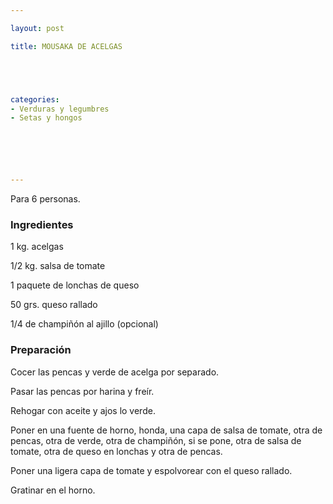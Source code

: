 ```yaml
---

layout: post

title: MOUSAKA DE ACELGAS





categories:
- Verduras y legumbres
- Setas y hongos






---
```


Para 6 personas.

<h3>Ingredientes</h3>

1 kg. acelgas

1/2 kg. salsa de tomate

1 paquete de lonchas de queso

50 grs. queso rallado

1/4 de champiñón al ajillo (opcional)

<h3>Preparación</h3>

Cocer las pencas y verde de acelga por separado.

Pasar las pencas por harina y freír.

Rehogar con aceite y ajos lo verde.

Poner en una fuente de horno, honda, una capa de salsa de tomate, otra de pencas, otra de verde, otra de champiñón, si se pone, otra de salsa de tomate, otra de queso en lonchas y otra de pencas.

Poner una ligera capa de tomate y espolvorear con el queso rallado.

Gratinar en el horno.